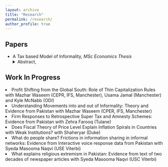 ```yaml
---
layout: archive
title: "Research"
permalink: /research/
author_profile: true
---
```


<h2>Papers</h2>
<ul>
  <li>A Tax based Model of Informality, <i>MSc Economics Thesis</i></li>
<details>
  <summary>Abstract, <i></i></summary>
  <p>In low and middle-income countries, the informal sector constitutes a significant portion of GDP and employment, posing challenges for taxation and social protection. Tax evasion tends to be a major driver of informality even in developed countries Pappadà & Rogoff (2023). This paper develops a theoretical model to understand how firms choose between formal and informal operations in the presence of imperfect enforcement. The model, inspired by Roy’s classic self-selection theory, examines the relationship between firm productivity and profit in the context of taxation. It suggests that firms with higher productivity are more likely to operate in the formal sector if there is a wider dispersion in productivity among formal firms. This dispersion is influenced by government policies, such as tax rates, evasion and compliance costs, as well as support for formal businesses and availability of educated labor. The paper lays the groundwork for an in-depth study of how tax policy affects informality.</p>
</details>
  
 </ul> 
<h2>Work In Progress</h2>
  <li>Profit Shifting from the Global South: Role of Thin Capitalization Rules with Mazhar Waseem (CEPR, IFS, Manchester), Usama Jamal (Manchester) and Kyle McNabb (ODI)</li>
  <li>Understanding Movements into and out of Informality: Theory and Evidence from Pakistan with Mazhar Waseem (CPER, IFS, Manchester)</li>
  <li>Firm Responses to Retrospective Super Tax and Amnesty Schemes: Evidence from Pakistan with Zehra Farooq (Tulane)</li>
  <li>Does Fiscal Theory of Price Level Explain Inflation Spirals in Countries with Weak Institutions? with Shaheryar (Duke)</li>
  <li>What do people share? Frictions in information sharing in informal networks: Evidence from Interactive voice response data from Pakistan with Syeda Masooma Naqvi (USE Viterbi)</li>
  <li>What explains religious extremism in Pakistan: Evidence from text of two decades of newspaper articles with Syeda Masooma Naqvi (USC Viterbi)</li>
</ul>

